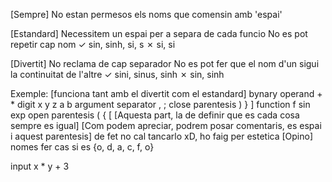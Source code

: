 [Sempre]
No estan permesos els noms que comensin amb 'espai'

[Estandard] Necessitem un espai per a separa de cada funcio
No es pot repetir cap nom
✓ sin, sinh, si, s
✗ si, si

[Divertit] No reclama de cap separador
No es pot fer que el nom d'un sigui la continuitat de l'altre
✓ sini, sinus, sinh
✗ sin, sinh


Exemple: [funciona tant amb el divertit com el estandard]
 bynary operand
+
*
 digit
x
y
z
a
b
 argument separator
,
;
 close parentesis
)
}
]
 function
f
sin
exp
 open parentesis
(
{
[
 [Aquesta part, la de definir que es cada cosa sempre es igual]
 [Com podem apreciar, podrem posar comentaris, es espai i aquest parentesis] de fet no cal tancarlo xD, ho faig per estetica
 [Opino] nomes fer cas si es {o, d, a, c, f, o}

 input
x * y + 3
